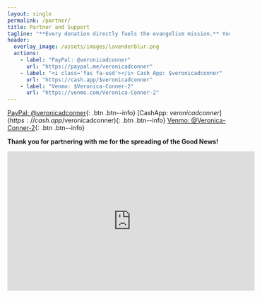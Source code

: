 ```yaml
---
layout: single
permalink: /partner/
title: Partner and Support
tagline: "**Every donation directly fuels the evangelism mission.** Your generous support helps provide Bibles, gospel tracts, travel expenses, care packages for the homeless, and essential outreach supplies—ensuring the message of salvation can go farther and touch more lives."
header:
  overlay_image: /assets/images/lavenderblur.png
  actions:
    - label: "PayPal: @veronicadconner"
      url: "https://paypal.me/veronicadconner"
    - label: "<i class='fas fa-usd'></i> Cash App: $veronicadconner"
      url: "https://cash.app/$veronicadconner"
    - label: "Venmo: $Veronica-Conner-2"
      url: "https://venmo.com/Veronica-Conner-2"
---
```

[PayPal: @veronicadconner](https://paypal.me/veronicadconner){: .btn .btn--info}
[CashApp: $veronicadconner](https://cash.app/$veronicadconner){: .btn .btn--info}
[Venmo: @Veronica-Conner-2](https://venmo.com/Veronica-Conner-2){: .btn .btn--info}

<b>Thank you for partnering with me for the spreading of the Good News!</b>


<iframe width="560" height="315" src="https://www.instagram.com/reel/DAjKSTkPuS7/embed" frameborder="0" allow="accelerometer; autoplay; clipboard-write; encrypted-media; gyroscope; picture-in-picture" allowfullscreen></iframe>
